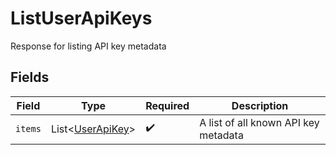 # ListUserApiKeys

Response for listing API key metadata


## Fields

| Field                                                 | Type                                                  | Required                                              | Description                                           |
| ----------------------------------------------------- | ----------------------------------------------------- | ----------------------------------------------------- | ----------------------------------------------------- |
| `items`                                               | List<[UserApiKey](../../models/shared/UserApiKey.md)> | :heavy_check_mark:                                    | A list of all known API key metadata                  |